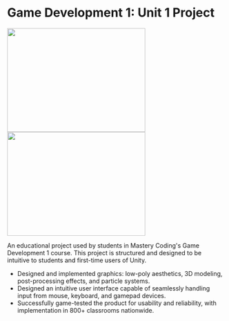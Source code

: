 # Game Development 1: Unit 1 Project

<div display=flex flexDirection=row justifyContent=center> 
  <img src="https://github.com/torbenwb/torbenwb/blob/main/assets/u1-1-1.gif" width=320 height=240/>
  <img src="https://github.com/torbenwb/torbenwb/blob/main/assets/u1-1-1.gif" width=320 height=240/>
</div>

An educational project used by students in Mastery Coding's Game Development 1 course. This project is structured and designed to be intuitive to students and first-time users of Unity.

* Designed and implemented graphics: low-poly aesthetics, 3D modeling, post-processing effects, and particle systems.
* Designed an intuitive user interface capable of seamlessly handling input from mouse, keyboard, and gamepad devices.
* Successfully game-tested the product for usability and reliability, with implementation in 800+ classrooms nationwide.

